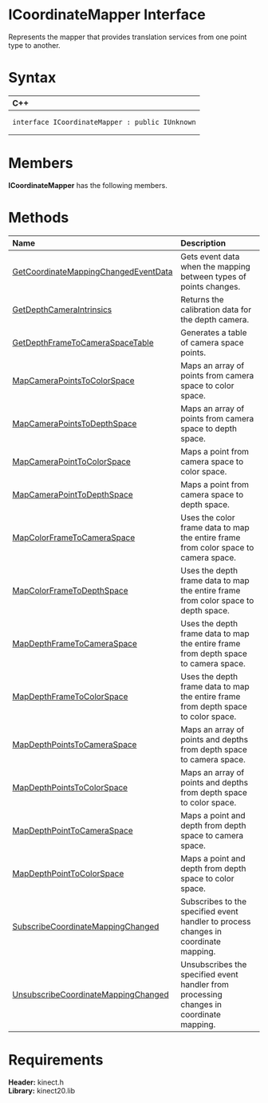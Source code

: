 ICoordinateMapper Interface  
===========================  

Represents the mapper that provides translation services from one point type to another. <span id="syntaxSection"></span>

Syntax  
======  

<table>
<colgroup>
<col width="100%" />
</colgroup>
<thead>
<tr class="header">
<th align="left">C++</th>
</tr>
</thead>
<tbody>
<tr class="odd">
<td align="left"><pre><code>interface ICoordinateMapper : public IUnknown</code></pre></td>
</tr>
</tbody>
</table>

<span id="classMembersSection"></span>

Members  
=======  

**ICoordinateMapper** has the following members.  

<span id="publicmethodsSection"></span>

Methods  
=======  

<table>
<colgroup>
<col width="30%" />
<col width="60%" />
</colgroup>
<thead>
<tr class="header">
<th align="left">Name</th>
<th align="left">Description</th>
</tr>
</thead>
<tbody>
<tr class="odd">
<td align="left"><a href="ICoordinateMapper/Methods/GetCoordinateMappingChan.md">GetCoordinateMappingChangedEventData</a></td>
<td align="left">Gets event data when the mapping between types of points changes.</td>
</tr>
<tr class="even">
<td align="left"><a href="ICoordinateMapper/Methods/GetDepthCameraIntrinsics.md">GetDepthCameraIntrinsics</a></td>
<td align="left">Returns the calibration data for the depth camera.</td>
</tr>
<tr class="odd">
<td align="left"><a href="ICoordinateMapper/Methods/GetDepthFrameToCameraSpa.md">GetDepthFrameToCameraSpaceTable</a></td>
<td align="left">Generates a table of camera space points.</td>
</tr>
<tr class="even">
<td align="left"><a href="ICoordinateMapper/Methods/MapCameraPointsToColorSp.md">MapCameraPointsToColorSpace</a></td>
<td align="left">Maps an array of points from camera space to color space.</td>
</tr>
<tr class="odd">
<td align="left"><a href="ICoordinateMapper/Methods/MapCameraPointsToDepthSp.md">MapCameraPointsToDepthSpace</a></td>
<td align="left">Maps an array of points from camera space to depth space.</td>
</tr>
<tr class="even">
<td align="left"><a href="ICoordinateMapper/Methods/MapCameraPointToColorSpace.md">MapCameraPointToColorSpace</a></td>
<td align="left">Maps a point from camera space to color space.</td>
</tr>
<tr class="odd">
<td align="left"><a href="ICoordinateMapper/Methods/MapCameraPointToDepthSpace.md">MapCameraPointToDepthSpace</a></td>
<td align="left">Maps a point from camera space to depth space.</td>
</tr>
<tr class="even">
<td align="left"><a href="ICoordinateMapper/Methods/MapColorFrameToCameraSpace.md">MapColorFrameToCameraSpace</a></td>
<td align="left">Uses the color frame data to map the entire frame from color space to camera space.</td>
</tr>
<tr class="odd">
<td align="left"><a href="ICoordinateMapper/Methods/MapColorFrameToDepthSpace.md">MapColorFrameToDepthSpace</a></td>
<td align="left">Uses the depth frame data to map the entire frame from color space to depth space.</td>
</tr>
<tr class="even">
<td align="left"><a href="ICoordinateMapper/Methods/MapDepthFrameToCameraSpace.md">MapDepthFrameToCameraSpace</a></td>
<td align="left">Uses the depth frame data to map the entire frame from depth space to camera space.</td>
</tr>
<tr class="odd">
<td align="left"><a href="ICoordinateMapper/Methods/MapDepthFrameToColorSpace.md">MapDepthFrameToColorSpace</a></td>
<td align="left">Uses the depth frame data to map the entire frame from depth space to color space.</td>
</tr>
<tr class="even">
<td align="left"><a href="ICoordinateMapper/Methods/MapDepthPointsToCameraSp.md">MapDepthPointsToCameraSpace</a></td>
<td align="left">Maps an array of points and depths from depth space to camera space.</td>
</tr>
<tr class="odd">
<td align="left"><a href="ICoordinateMapper/Methods/MapDepthPointsToColorSpace.md">MapDepthPointsToColorSpace</a></td>
<td align="left">Maps an array of points and depths from depth space to color space.</td>
</tr>
<tr class="even">
<td align="left"><a href="ICoordinateMapper/Methods/MapDepthPointToCameraSpace.md">MapDepthPointToCameraSpace</a></td>
<td align="left">Maps a point and depth from depth space to camera space.</td>
</tr>
<tr class="odd">
<td align="left"><a href="ICoordinateMapper/Methods/MapDepthPointToColorSpace.md">MapDepthPointToColorSpace</a></td>
<td align="left">Maps a point and depth from depth space to color space.</td>
</tr>
<tr class="even">
<td align="left"><a href="ICoordinateMapper/Methods/SubscribeCoordinateMappi.md">SubscribeCoordinateMappingChanged</a></td>
<td align="left">Subscribes to the specified event handler to process changes in coordinate mapping.</td>
</tr>
<tr class="odd">
<td align="left"><a href="ICoordinateMapper/Methods/UnsubscribeCoordinateMap.md">UnsubscribeCoordinateMappingChanged</a></td>
<td align="left">Unsubscribes the specified event handler from processing changes in coordinate mapping.</td>
</tr>
</tbody>
</table>

<span id="requirements"></span>

Requirements  
============  

**Header:** kinect.h  
**Library:** kinect20.lib  



<!--Please do not edit the data in the comment block below.-->
<!--
TOCTitle : ICoordinateMapper Interface
RLTitle : ICoordinateMapper Interface
KeywordK : ICoordinateMapper interface, about
HelpPriority : 2
TopicType : apiref
KeywordF : ICoordinateMapper
KeywordF : Microsoft.Kinect.kinect.ICoordinateMapper
KeywordA : T:Microsoft.Kinect.kinect.ICoordinateMapper
AssetID : T:Microsoft.Kinect.kinect.ICoordinateMapper
Locale : en-us
CommunityContent : 1
APIType : Managed
APILocation : 
APIName : Microsoft.Kinect.kinect.ICoordinateMapper
TargetOS : Windows
TopicType : kbSyntax
DevLang : C++
DocSet : K4Wv2
ProjType : K4Wv2Proj
Technology : Kinect for Windows
Product : Kinect for Windows SDK v2
productversion : 20
-->

